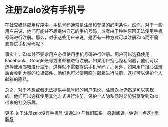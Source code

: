 # 注册Zalo没有手机号

在社交媒体应用程序中，手机号码通常是注册和登录的必需条件。然而，对于一些用户来说，他们可能并不想提供自己的手机号码，或者由于种种原因无法使用手机号码进行注册。那么，对于这些用户来说，是否有一种方式可以注册Zalo而不需要提供手机号码呢？

事实上，Zalo并不要求用户必须使用手机号码进行注册。用户可以选择使用Facebook、Google账号或者邮箱进行注册。如果用户担心隐私问题，他们可以选择使用邮箱进行注册，这样就不需要提供手机号码了。另外，如果用户担心注册后会收到大量的垃圾邮件，他们也可以使用临时邮箱进行注册，这样可以保护个人邮箱的隐私。

总之，对于不想或者无法提供手机号码的用户来说，注册Zalo仍然是可以实现的。他们可以选择使用其他方式进行注册，保护个人隐私同时又能够享受到Zalo带来的社交乐趣。

更多 关于注册zalo没有手机号 请通过✈与我们联系，感谢阅读，谢谢！[点这✈里联系](https://add.k02.cc)